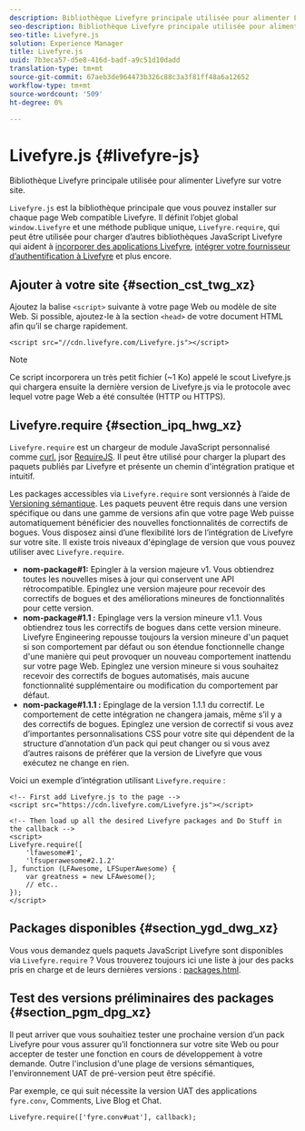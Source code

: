 ```yaml
---
description: Bibliothèque Livefyre principale utilisée pour alimenter Livefyre sur votre site.
seo-description: Bibliothèque Livefyre principale utilisée pour alimenter Livefyre sur votre site.
seo-title: Livefyre.js
solution: Experience Manager
title: Livefyre.js
uuid: 7b3eca57-d5e8-416d-badf-a9c51d10dadd
translation-type: tm+mt
source-git-commit: 67aeb3de964473b326c88c3a3f81ff48a6a12652
workflow-type: tm+mt
source-wordcount: '509'
ht-degree: 0%

---
```



# Livefyre.js {#livefyre-js}

Bibliothèque Livefyre principale utilisée pour alimenter Livefyre sur votre site.

`Livefyre.js` est la bibliothèque principale que vous pouvez installer sur chaque page Web compatible Livefyre. Il définit l’objet global `window.Livefyre` et une méthode publique unique, `Livefyre.require`, qui peut être utilisée pour charger d’autres bibliothèques JavaScript Livefyre qui aident à [incorporer des applications Livefyre](/help/implementation/c-getting-started/c-implementation-process/c-using-livefyre.js-to-create-customize-and-use-apps-on-your-site.md), [intégrer votre fournisseur d’authentification à Livefyre](/help/implementation/t-about-identity-integration/t-about-identity-integration.md) et plus encore.

## Ajouter à votre site {#section_cst_twg_xz}

Ajoutez la balise `<script>` suivante à votre page Web ou modèle de site Web. Si possible, ajoutez-le à la section `<head>` de votre document HTML afin qu’il se charge rapidement.

```
<script src="//cdn.livefyre.com/Livefyre.js"></script>
```

>[!NOTE]
>
>Ce script incorporera un très petit fichier (~1 Ko) appelé le scout Livefyre.js qui chargera ensuite la dernière version de Livefyre.js via le protocole avec lequel votre page Web a été consultée (HTTP ou HTTPS).

## Livefyre.require {#section_ipq_hwg_xz}

`Livefyre.require` est un chargeur de module JavaScript personnalisé comme  [curl.](https://github.com/cujojs/curl) jsor  [RequireJS](https://requirejs.org/). Il peut être utilisé pour charger la plupart des paquets publiés par Livefyre et présente un chemin d&#39;intégration pratique et intuitif.

Les packages accessibles via `Livefyre.require` sont versionnés à l’aide de [Versioning sémantique](https://semver.org/). Les paquets peuvent être requis dans une version spécifique ou dans une gamme de versions afin que votre page Web puisse automatiquement bénéficier des nouvelles fonctionnalités de correctifs de bogues. Vous disposez ainsi d’une flexibilité lors de l’intégration de Livefyre sur votre site. Il existe trois niveaux d&#39;épinglage de version que vous pouvez utiliser avec `Livefyre.require`.

* **nom-package#1:** Epingler à la version majeure v1. Vous obtiendrez toutes les nouvelles mises à jour qui conservent une API rétrocompatible. Epinglez une version majeure pour recevoir des correctifs de bogues et des améliorations mineures de fonctionnalités pour cette version.
* **nom-package#1.1 :** Epinglage vers la version mineure v1.1. Vous obtiendrez tous les correctifs de bogues dans cette version mineure. Livefyre Engineering repousse toujours la version mineure d&#39;un paquet si son comportement par défaut ou son étendue fonctionnelle change d&#39;une manière qui peut provoquer un nouveau comportement inattendu sur votre page Web. Epinglez une version mineure si vous souhaitez recevoir des correctifs de bogues automatisés, mais aucune fonctionnalité supplémentaire ou modification du comportement par défaut.
* **nom-package#1.1.1 :** Epinglage de la version 1.1.1 du correctif. Le comportement de cette intégration ne changera jamais, même s’il y a des correctifs de bogues. Epinglez une version de correctif si vous avez d’importantes personnalisations CSS pour votre site qui dépendent de la structure d’annotation d’un pack qui peut changer ou si vous avez d’autres raisons de préférer que la version de Livefyre que vous exécutez ne change en rien.

Voici un exemple d’intégration utilisant `Livefyre.require` :

```
<!-- First add Livefyre.js to the page --> 
<script src="https://cdn.livefyre.com/Livefyre.js"></script> 
  
<!-- Then load up all the desired Livefyre packages and Do Stuff in the callback --> 
<script> 
Livefyre.require([ 
    'lfawesome#1', 
    'lfsuperawesome#2.1.2' 
], function (LFAwesome, LFSuperAwesome) { 
    var greatness = new LFAwesome(); 
    // etc.. 
}); 
</script>
```

## Packages disponibles {#section_ygd_dwg_xz}

Vous vous demandez quels paquets JavaScript Livefyre sont disponibles via `Livefyre.require` ? Vous trouverez toujours ici une liste à jour des packs pris en charge et de leurs dernières versions : [packages.html](https://cdn.livefyre.com/packages.html).

## Test des versions préliminaires des packages {#section_pgm_dpg_xz}

Il peut arriver que vous souhaitiez tester une prochaine version d’un pack Livefyre pour vous assurer qu’il fonctionnera sur votre site Web ou pour accepter de tester une fonction en cours de développement à votre demande. Outre l&#39;inclusion d&#39;une plage de versions sémantiques, l&#39;environnement UAT de pré-version peut être spécifié.

Par exemple, ce qui suit nécessite la version UAT des applications `fyre.conv`, Comments, Live Blog et Chat.

```
Livefyre.require(['fyre.conv#uat'], callback); 
```
